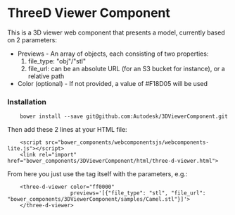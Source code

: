 
ThreeD Viewer Component
=====================

This is a 3D viewer web component that presents a model, currently based on 2 parameters:

* Previews - An array of objects, each consisting of two properties:
 	1. file_type: "obj"/"stl"
 	2. file_url: can be an absolute URL (for an S3 bucket for instance), or a relative path
* Color (optional) - If not provided, a value of #F18D05 will be used

### Installation

		bower install --save git@github.com:Autodesk/3DViewerComponent.git

Then add these 2 lines at your HTML file:

        <script src="bower_components/webcomponentsjs/webcomponents-lite.js"></script>
        <link rel="import" href="bower_components/3DViewerComponent/html/three-d-viewer.html">

From here you just use the tag itself with the parameters, e.g.:

        <three-d-viewer color="ff0000" 
                        previews='[{"file_type": "stl", "file_url": "bower_components/3DViewerComponent/samples/Camel.stl"}]'>
        </three-d-viewer>
